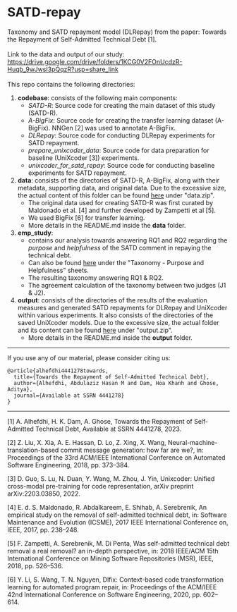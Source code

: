 # SATD-repay

Taxonomy and SATD repayment model (DLRepay) from the paper: Towards the Repayment of Self-Admitted Technical Debt [1].
<br><br>
Link to the data and output of our study:
https://drive.google.com/drive/folders/1KCG0V2FOnUcdzR-Huqb_9wJwsI3pQqzR?usp=share_link
<br><br>
This repo contains the following directories:
1. **codebase**: consists of the following main components:
   - *SATD-R*: Source code for creating the main dataset of this study (SATD-R).
   - *A-BigFix*: Source code for creating the transfer learning dataset (A-BigFix). NNGen [2] was used to annotate A-BigFix.
   - *DLRepay*: Source code for conducting DLRepay experiments for SATD repayment.
   - *prepare_unixcoder_data*: Source code for data preparation for baseline (UniXcoder [3]) experiments.
   - *unixcoder_for_satd_repay*: Source code for conducting baseline experiments for SATD repayment.
2. **data**: consists of the directories of SATD-R, A-BigFix, along with their metadata, supporting data, and original data. Due to the excessive size, the actual content of this folder can be found [here](https://drive.google.com/drive/folders/1KCG0V2FOnUcdzR-Huqb_9wJwsI3pQqzR?usp=share_link) under "data.zip".
   - The original data used for creating SATD-R was first curated by Maldonado et al. [4] and further developed by Zampetti et al [5].
   - We used BigFix [6] for transfer learning.
   - More details in the README.md inside the **data** folder.
4. **emp_study**:
   - contains our analysis towards answering RQ1 and RQ2 regarding the *purpose* and *helpfulness* of the SATD comment in repaying the technical debt.
   - Can also be found [here](https://drive.google.com/drive/folders/1KCG0V2FOnUcdzR-Huqb_9wJwsI3pQqzR?usp=share_link) under the "Taxonomy - Purpose and Helpfulness" sheets.
   - The resulting taxonomy answering RQ1 & RQ2.
   - The agreement calculation of the taxonomy between two judges (J1 & J2).
5. **output**: consists of the directories of the results of the evaluation measures and generated SATD repayments for DLRepay and UniXcoder within various experiments. It also consists of the directories of the saved UniXcoder models. Due to the excessive size, the actual folder and its content can be found [here](https://drive.google.com/drive/folders/1KCG0V2FOnUcdzR-Huqb_9wJwsI3pQqzR?usp=share_link) under "output.zip".
   - More details in the README.md inside the **output** folder.

<hr>

If you use any of our material, please consider citing us:
```
@article{alhefdhi4441278towards,
  title={Towards the Repayment of Self-Admitted Technical Debt},
  author={Alhefdhi, Abdulaziz Hasan M and Dam, Hoa Khanh and Ghose, Aditya},
  journal={Available at SSRN 4441278}
}
```

<hr>

[1] A. Alhefdhi, H. K. Dam, A. Ghose, Towards the Repayment of Self-Admitted Technical Debt, Available at SSRN 4441278, 2023.

[2] Z. Liu, X. Xia, A. E. Hassan, D. Lo, Z. Xing, X. Wang, Neural-machine-translation-based commit message generation: how far are we?, in: Proceedings of the 33rd ACM/IEEE International Conference on Automated Software Engineering, 2018, pp. 373–384.

[3] D. Guo, S. Lu, N. Duan, Y. Wang, M. Zhou, J. Yin, Unixcoder: Unified cross-modal pre-training for code representation, arXiv preprint arXiv:2203.03850, 2022.

[4] E. d. S. Maldonado, R. Abdalkareem, E. Shihab, A. Serebrenik, An empirical study on the removal of self-admitted technical debt, in: Software Maintenance and Evolution (ICSME), 2017 IEEE International Conference on, IEEE, 2017, pp. 238–248.

[5] F. Zampetti, A. Serebrenik, M. Di Penta, Was self-admitted technical debt removal a real removal? an in-depth perspective, in: 2018 IEEE/ACM 15th International Conference on Mining Software Repositories (MSR), IEEE, 2018, pp. 526–536.

[6] Y. Li, S. Wang, T. N. Nguyen, Dlfix: Context-based code transformation learning for automated program repair, in: Proceedings of the ACM/IEEE 42nd International Conference on Software Engineering, 2020, pp. 602–614.
